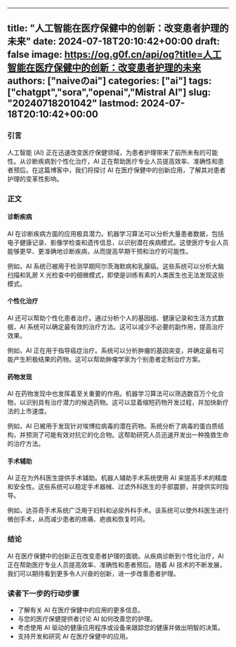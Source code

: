 
---
title: "人工智能在医疗保健中的创新：改变患者护理的未来"
date: 2024-07-18T20:10:42+00:00
draft: false
image: https://og.g0f.cn/api/og?title=人工智能在医疗保健中的创新：改变患者护理的未来
authors: ["naiveのai"]
categories: ["ai"]
tags: ["chatgpt","sora","openai","Mistral AI"]
slug: "20240718201042"
lastmod: 2024-07-18T20:10:42+00:00
---
### 引言

人工智能 (AI) 正在迅速改变医疗保健领域，为患者护理带来了前所未有的可能性。从诊断疾病到个性化治疗，AI 正在帮助医疗专业人员提高效率、准确性和患者预后。在这篇博客中，我们将探讨 AI 在医疗保健中的创新应用，了解其对患者护理的变革性影响。

### 正文

#### 诊断疾病

AI 在诊断疾病方面的应用极具潜力。机器学习算法可以分析大量患者数据，包括电子健康记录、影像学检查和遗传信息，以识别潜在疾病模式。这使医疗专业人员能够更早、更准确地诊断疾病，从而提高早期干预和治疗的可能性。

例如，AI 系统已被用于检测早期阿尔茨海默病和乳腺癌。这些系统可以分析大脑扫描和乳房 X 光检查中的细微模式，即使是训练有素的人类医生也无法发现这些模式。

#### 个性化治疗

AI 还可以帮助个性化患者治疗。通过分析个人的基因组、健康记录和生活方式数据，AI 系统可以确定最有效的治疗方法。这可以减少不必要的副作用，提高治疗效果。

例如，AI 正在用于指导癌症治疗。系统可以分析肿瘤的基因突变，并确定最有可能产生积极结果的药物。这可以帮助肿瘤学家为个别患者定制治疗方案。

#### 药物发现

AI 在药物发现中也发挥着至关重要的作用。机器学习算法可以筛选数百万个化合物，以识别具有治疗潜力的候选药物。这可以显着缩短药物开发过程，并加快新疗法的上市速度。

例如，AI 已被用于发现针对埃博拉病毒的潜在药物。系统分析了病毒的蛋白质结构，并预测了可能有效对抗它的化合物。这帮助研究人员迅速开发出一种挽救生命的治疗方法。

#### 手术辅助

AI 正在为外科医生提供手术辅助。机器人辅助手术系统使用 AI 来提高手术的精度和安全性。这些系统可以稳定手术器械、过滤外科医生的手部震颤，并提供实时指导。

例如，达芬奇手术系统广泛用于妇科和泌尿外科手术。该系统可以使外科医生进行微创手术，从而减少患者的疼痛、疤痕和恢复时间。

### 结论

AI 在医疗保健中的创新正在改变患者护理的面貌。从疾病诊断到个性化治疗，AI 正在帮助医疗专业人员提高效率、准确性和患者预后。随着 AI 技术的不断发展，我们可以期待看到更多令人兴奋的创新，进一步改善患者护理。

### 读者下一步的行动步骤

* 了解有关 AI 在医疗保健中的应用的更多信息。
* 与您的医疗保健提供者讨论 AI 如何改善您的护理。
* 考虑使用 AI 驱动的健康应用程序或设备来跟踪您的健康并做出明智的决策。
* 支持开发和研究 AI 在医疗保健中的应用。